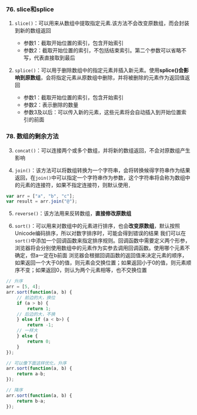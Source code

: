 ### 76. slice和splice

1. `slice()`：可以用来从数组中提取指定元素.该方法不会改变原数组，而会封装到新的数组返回
    - 参数1：截取开始位置的索引，包含开始索引
    - 参数2：截取开始位置的索引，不包括结束索引。第二个参数可以省略不写，代表直接取到最后

2. `splice()`：可以用于删除数组中的指定元素并插入新元素。使用**splice()会影响到原数组**，会将指定元素从原数组中删除，并将被删除的元素作为返回值返回
    - 参数1：截取开始位置的索引，包含开始索引
    - 参数2：表示删除的数量
    - 参数3及以后：可以传入新的元素，这些元素将会自动插入到开始位置索引的前面

### 78. 数组的剩余方法
3. `concat()`：可以连接两个或多个数组，并将新的数组返回，不会对原数组产生影响

4. `join()`：该方法可以将数组转换为一个字符串，会将转换候得字符串作为结果返回，在`join()`中可以指定一个字符串作为参数，这个字符串将会称为数组中的元素的连接符，如果不指定连接符，则默认使用`,`
```js
var arr = ["a", "b", "c"];
var result = arr.join("@");
```

5. `reverse()`：该方法用来反转数组，**直接修改原数组**

6. `sort()`：可以用来对数组中的元素进行排序，也会**改变原数组**，默认按照Unicode编码排序，所以对数字排序时，可能会得到错误的结果
    我们可以在`sort()`中添加一个回调函数来指定排序规则。回调函数中需要定义两个形参，浏览器将会分别使用数组中的元素作为实参去调用回调函数。使用哪个元素不确定，但a一定在b前面
    浏览器会根据回调函数的返回值来决定元素的顺序，如果返回一个大于0的值，则元素会交换位置；如果返回小于0的值，则元素顺序不变；如果返回0，则认为两个元素相等，也不交换位置
```js
// 升序
arr = [5, 4];
arr.sort(function(a, b) {
    // 前边的大，换位
    if (a > b) {
        return 1;
    // 后边的大，不换
    } else if (a < b>) {
        return -1;
    // 一样大
    } else {
        return 0;
    }
});

// 可以像下面这样优化，升序
arr.sort(function(a, b) {
    return a-b;
});

// 降序
arr.sort(function(a, b) {
    return b-a;
});
```